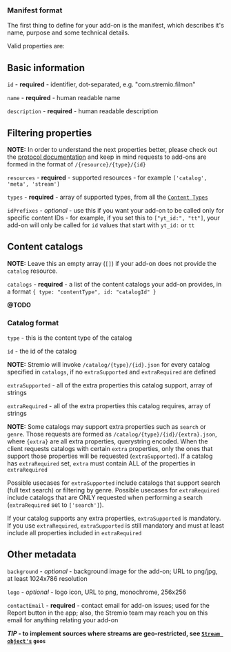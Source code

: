 ### Manifest format

The first thing to define for your add-on is the manifest, which describes it's name, purpose and some technical details.

Valid properties are:


## Basic information

``id`` - **required** - identifier, dot-separated, e.g. "com.stremio.filmon"

``name`` - **required** - human readable name

``description`` - **required** - human readable description

## Filtering properties

**NOTE:** In order to understand the next properties better, please check out the [protocol documentation](../protocol.md) and keep in mind requests to add-ons are formed in the format of `/{resource}/{type}/{id}`

``resources`` - **required** - supported resources - for example ``['catalog', 'meta', 'stream']``

``types`` - **required** - array of supported types, from all the [``Content Types``](./meta/content.types.md)

``idPrefixes`` - _optional_ - use this if you want your add-on to be called only for specific content IDs - for example, if you set this to `["yt_id:", "tt"]`, your add-on will only be called for `id` values that start with `yt_id:` or `tt`

## Content catalogs

**NOTE:** Leave this an empty array (``[]``) if your add-on does not provide the `catalog` resource.

``catalogs`` - **required** - a list of the content catalogs your add-on provides, in a format `{ type: "contentType", id: "catalogId" }`

**@TODO**

### Catalog format

``type`` - this is the content type of the catalog 

``id`` - the id of the catalog

**NOTE:** Stremio will invoke `/catalog/{type}/{id}.json` for every catalog specified in `catalogs`, if no `extraSupported` and `extraRequired` are defined

``extraSupported`` - all of the extra properties this catalog support, array of strings

``extraRequired`` - all of the extra properties this catalog requires, array of strings

**NOTE:** Some catalogs may support extra properties such as `search` or `genre`. Those requests are formed as `/catalog/{type}/{id}/{extra}.json`, where `{extra}` are all extra properties, querystring encoded. When the client requests catalogs with certain `extra` properties, only the ones that support those properties will be requested (`extraSupported`). If a catalog has `extraRequired` set, `extra` must contain ALL of the properties in `extraRequired`

Possible usecases for `extraSupported` include catalogs that support search (full text search) or filtering by genre. Possible usecases for `extraRequired` include catalogs that are ONLY requested when performing a search (`extraRequired` set to `['search']`).

If your catalog supports any extra properties, `extraSupported` is mandatory. If you use `extraRequired`, `extraSupported` is still mandatory and must at least include all properties included in `extraRequired`


## Other metadata

``background`` - _optional_ - background image for the add-on; URL to png/jpg, at least 1024x786 resolution

``logo`` - _optional_ - logo icon, URL to png, monochrome, 256x256

``contactEmail`` - **required** - contact email for add-on issues; used for the Report button in the app; also, the Stremio team may reach you on this email for anything relating your add-on


***TIP* - to implement sources where streams are geo-restricted, see [``Stream object's``](./stream/stream.response.md) `geos`**


